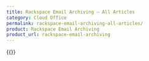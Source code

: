```yaml
---
title: Rackspace Email Archiving – All Articles
category: Cloud Office
permalink: rackspace-email-archiving-all-articles/
product: Rackspace Email Archiving
product_url: rackspace-email-archiving
---
```



{{<list product_url="rackspace-email-archiving">}}
